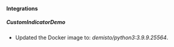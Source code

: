#### Integrations
##### CustomIndicatorDemo
- Updated the Docker image to: *demisto/python3:3.9.9.25564*.
